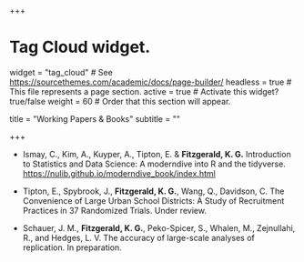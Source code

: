 +++

# Tag Cloud widget.
widget = "tag_cloud"  # See https://sourcethemes.com/academic/docs/page-builder/
headless = true  # This file represents a page section.
active = true # Activate this widget? true/false
weight = 60  # Order that this section will appear.

title = "Working Papers & Books"
subtitle = ""

+++

- Ismay, C., Kim, A., Kuyper, A., Tipton, E. & **Fitzgerald, K. G.**
Introduction to Statistics and Data Science: A moderndive into R and the tidyverse. https://nulib.github.io/moderndive_book/index.html

- Tipton, E., Spybrook, J., **Fitzgerald, K. G.**, Wang, Q., Davidson, C. The Convenience of Large Urban School Districts: A Study of Recruitment Practices in 37 Randomized Trials. Under review.

- Schauer, J. M., **Fitzgerald, K. G.**, Peko-Spicer, S., Whalen, M., Zejnullahi, R., and Hedges, L. V. The accuracy of large-scale analyses of replication. In preparation.
